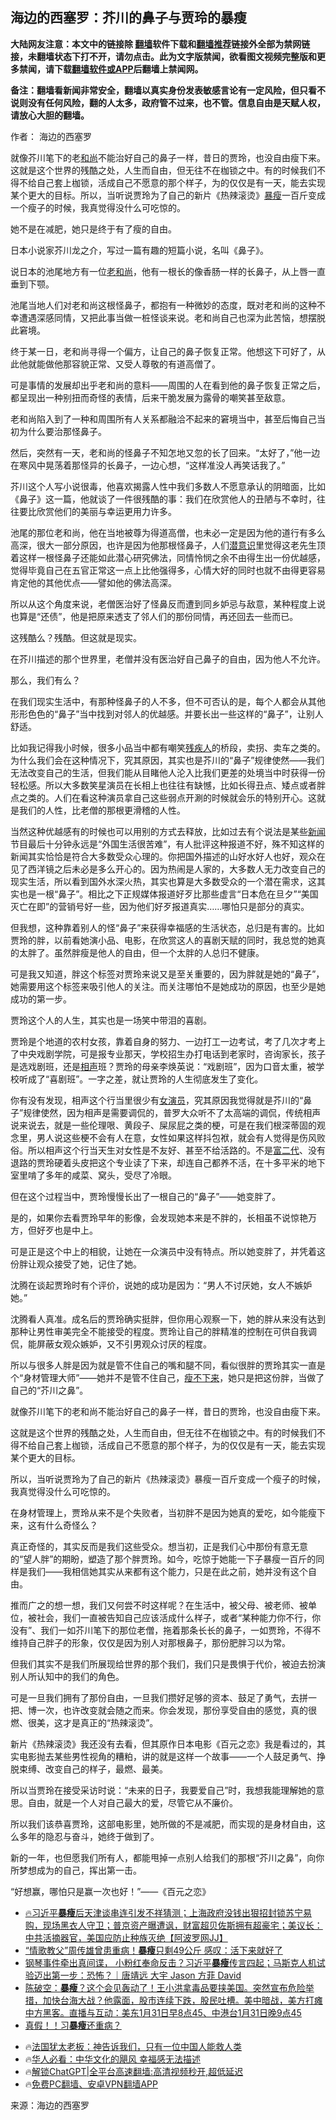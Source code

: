  <!-- 面包屑导航 --> <h2>海边的西塞罗：芥川的鼻子与贾玲的暴瘦</h2> <p class="notice"><b>大陆网友注意：本文中的链接除 <a href="https://github.com/bannedbook/fanqiang" >翻墙</a>软件下载和<a href="https://github.com/killgcd/justmysocks/blob/master/README.md">翻墙推荐</a>链接外全部为禁网链接，未翻墙状态下打不开，请勿点击。此为文字版禁闻，欲看图文视频完整版和更多禁闻，请下载<a href="https://github.com/bannedbook/fanqiang">翻墙软件或APP</a>后翻墙上禁闻网。</p><p>备注：翻墙看新闻非常安全，翻墙以真实身份发表敏感言论有一定风险，但只看不说则没有任何风险，翻的人太多，政府管不过来，也不管。信息自由是天赋人权，请放心大胆的翻墙。</b></p>  <div class="entry"> <p>作者： 海边的西塞罗</p> <p id="summary">就像芥川笔下的老<a href="https://www.bannedbook.org/bnews/tag/%E5%92%8C%E5%B0%9A/" class="st_tag internal_tag" rel="tag" title="标签 和尚 下的日志">和尚</a>不能治好自己的鼻子一样，昔日的贾玲，也没自由瘦下来。这就是这个世界的残酷之处，人生而自由，但无往不在枷锁之中。有的时候我们不得不给自己套上枷锁，活成自己不愿意的那个样子，为的仅仅是有一天，能去实现某个更大的目标。所以，当听说贾玲为了自己的新片《热辣滚烫》<a href="https://www.bannedbook.org/bnews/tag/%E6%9A%B4%E7%98%A6/" class="st_tag internal_tag" rel="tag" title="标签 暴瘦 下的日志">暴瘦</a>一百斤变成一个瘦子的时候，我真觉得没什么可吃惊的。</p> <p id="conimg">她不是在减肥，她只是终于有了瘦的自由。</p> <p>日本小说家芥川龙之介，写过一篇有趣的短篇小说，名叫《鼻子》。</p> <p>说日本的池尾地方有一位<a href="https://www.bannedbook.org/bnews/tag/%e8%80%81%e5%92%8c%e5%b0%9a/" class="st_tag internal_tag" rel="tag" title="标签 老和尚 下的日志">老和尚</a>，他有一根长的像香肠一样的长鼻子，从上唇一直垂到下颚。</p> <p>池尾当地人们对老和尚这根怪鼻子，都抱有一种微妙的态度，既对老和尚的这种不幸遭遇深感同情，又把此事当做一桩怪谈来说。老和尚自己也深为此苦恼，想摆脱此窘境。</p> <p>终于某一日，老和尚寻得一个偏方，让自己的鼻子恢复正常。他想这下可好了，从此他就能做他那容貌正常、又受人尊敬的有道高僧了。</p> <p>可是事情的发展却出乎老和尚的意料——周围的人在看到他的鼻子恢复正常之后，都呈现出一种别扭而奇怪的表情，后来干脆发展为露骨的嘲笑甚至敌意。</p> <p>老和尚陷入到了一种和周围所有人关系都融洽不起来的窘境当中，甚至后悔自己当初为什么要治那怪鼻子。</p> <p>然后，突然有一天，老和尚的怪鼻子不知怎地又忽的长了回来。“太好了，”他一边在寒风中晃荡着那怪异的长鼻子，一边心想，“这样准没人再笑话我了。”</p> <p>芥川这个人写小说很毒，他喜欢揭露人性中我们多数人不愿意承认的阴暗面，比如《鼻子》这一篇，他就谈了一件很残酷的事：我们在欣赏他人的丑陋与不幸时，往往要比欣赏他们的美丽与幸运更用力许多。</p> <p>池尾的那位老和尚，他在当地被尊为得道高僧，也未必一定是因为他的道行有多么高深，很大一部分原因，也许是因为他那根怪鼻子，人们<a href="https://www.bannedbook.org/bnews/tag/%E6%BD%9C%E6%84%8F%E8%AF%86/" class="st_tag internal_tag" rel="tag" title="标签 潜意识 下的日志">潜意识</a>里觉得这老先生顶着这样一根怪鼻子还能如此潜心研究佛法，同情怜悯之余不由得生出一份优越感，觉得毕竟自己在五官正常这一点上比他强得多，心情大好的同时也就不由得更容易肯定他的其他优点——譬如他的佛法高深。</p> <p>所以从这个角度来说，老僧医治好了怪鼻反而遭到同乡妒忌与敌意，某种程度上说也算是“还债”，他是把原来透支了邻人们的那份同情，再还回去一些而已。</p> <p>这残酷么？残酷。但这就是现实。</p> <p>在芥川描述的那个世界里，老僧并没有医治好自己鼻子的自由，因为他人不允许。</p> <p>那么，我们有么？</p> <p>在我们现实生活中，有那种怪鼻子的人不多，但不可否认的是，每个人都会从其他形形色色的“鼻子”当中找到对邻人的优越感。并要长出一些这样的“鼻子”，让别人舒适。</p> <p>比如我记得我小时候，很多小品当中都有嘲笑<a href="https://www.bannedbook.org/bnews/tag/%E6%AE%8B%E7%96%BE%E4%BA%BA/" class="st_tag internal_tag" rel="tag" title="标签 残疾人 下的日志">残疾人</a>的桥段，卖拐、卖车之类的。为什么我们会在这种情况下，究其原因，其实也是芥川的“鼻子”规律使然——我们无法改变自己的生活，但我们能从目睹他人沦入比我们更差的处境当中时获得一份轻松感。所以大多数笑星演员在长相上也往往有缺憾，比如长得丑点、矮点或者胖点之类的。人们在看这种演员拿自己这些弱点开涮的时候就会乐的特别开心。这就是我们的人性，比老僧的那根更滑稽的人性。</p> <p>当然这种优越感有的时候也可以用别的方式去释放，比如过去有个说法是某些<span class='wp_keywordlink_affiliate'><a href="https://www.bannedbook.org/" title="新闻">新闻</a></span>节目最后十分钟永远是“外国生活很苦难”，有人批评这种报道不好，殊不知这样的新闻其实恰恰是符合大多数受众心理的。你把国外描述的山好水好人也好，观众在见了西洋镜之后未必是多么开心的。因为热闹是人家的，大多数人无力改变自己的现实生活，所以看到国外水深火热，其实也算是大多数受众的一个潜在需求，这其实也是一根“鼻子”。相比之下正规媒体报道好歹比那些虚言“日本危在旦夕”“美国灭亡在即”的营销号好一些，因为他们好歹报道真实……哪怕只是部分的真实。</p> <p>但我想，这种靠着别人的怪“鼻子”来获得幸福感的生活状态，总归是有害的。比如贾玲的胖，以前看她演小品、电影，在欣赏这人的喜剧天赋的同时，我总觉的她真的太胖了。虽然胖瘦是他人的自由，但一个太胖的人总归不健康。</p> <p>可是我又知道，胖这个标签对贾玲来说又是至关重要的，因为胖就是她的“鼻子”，她需要用这个标签来吸引他人的关注。而关注哪怕不是她成功的原因，也至少是她成功的第一步。</p> <p>贾玲这个人的人生，其实也是一场笑中带泪的喜剧。</p>  <p>贾玲是个地道的农村女孩，靠着自身的努力、一边打工一边考试，考了几次才考上了中央戏剧学院，可是报专业那天，学校招生办打电话到老家时，咨询家长，孩子是选戏剧班，还是<a href="https://www.bannedbook.org/bnews/tag/%E7%9B%B8%E5%A3%B0/" class="st_tag internal_tag" rel="tag" title="标签 相声 下的日志">相声</a>班？贾玲的母亲李焕英说：“戏剧班”，因为口音太重，被学校听成了“喜剧班”。一字之差，就让贾玲的人生彻底发生了变化。</p> <p>你有没有发现，相声这个行当里很少有<a href="https://www.bannedbook.org/bnews/tag/%E5%A5%B3%E6%BC%94%E5%91%98/" class="st_tag internal_tag" rel="tag" title="标签 女演员 下的日志">女演员</a>，究其原因我觉得就是芥川的“鼻子”规律使然，因为相声是需要调侃的，普罗大众听不了太高端的调侃，传统相声说来说去，就是一些伦理哏、黄段子、屎尿屁之类的梗，可是在我们根深蒂固的观念里，男人说这些梗不会有人在意，女性如果这样抖包袱，就会有人觉得是伤风败俗。所以相声这个行当天生对女性是不友好、甚至不给活路的。不是<a href="https://www.bannedbook.org/bnews/tag/%e5%af%8c%e4%ba%8c%e4%bb%a3/" class="st_tag internal_tag" rel="tag" title="标签 富二代 下的日志">富二代</a>、没有退路的贾玲硬着头皮把这个专业读了下来，却连自己都养不活，在十多平米的地下室里啃了多年的咸菜、窝头，受尽了冷眼。</p> <p>但在这个过程当中，贾玲慢慢长出了一根自己的“鼻子”——她变胖了。</p> <p>是的，如果你去看贾玲早年的影像，会发现她本来是不胖的，长相虽不说惊艳万方，但好歹也是中上。</p> <p>可是正是这个中上的相貌，让她在一众演员中没有特点。所以她变胖了，并凭着这份胖让观众接受了她，记住了她。</p> <p>沈腾在谈起贾玲时有个评价，说她的成功是因为：“男人不讨厌她，女人不嫉妒她。”</p> <p>沈腾看人真准。成名后的贾玲确实挺胖，但你用心观察一下，她的胖从来没有达到那种让男性审美完全不能接受的程度。贾玲让自己的胖精准的控制在可供自我调侃，能屏蔽女观众嫉妒，又不引男观众讨厌的程度。</p> <p>所以与很多人胖是因为就是管不住自己的嘴和腿不同，看似很胖的贾玲其实一直是个“身材管理大师”——她并不是管不住自己，<a href="https://www.bannedbook.org/bnews/tag/%E7%98%A6%E4%B8%8D%E4%B8%8B%E6%9D%A5/" class="st_tag internal_tag" rel="tag" title="标签 瘦不下来 下的日志">瘦不下来</a>，她只是把这份胖，当做了自己的“芥川之鼻”。</p> <p>就像芥川笔下的老和尚不能治好自己的鼻子一样，昔日的贾玲，也没自由瘦下来。</p> <p>这就是这个世界的残酷之处，人生而自由，但无往不在枷锁之中。有的时候我们不得不给自己套上枷锁，活成自己不愿意的那个样子，为的仅仅是有一天，能去实现某个更大的目标。</p> <p>所以，当听说贾玲为了自己的新片《热辣滚烫》暴瘦一百斤变成一个瘦子的时候，我真觉得没什么可吃惊的。</p>  <p>在身材管理上，贾玲从来不是个失败者，当初胖不是因为她真的爱吃，如今能瘦下来，这有什么奇怪么？</p> <p>真正奇怪的，其实反而是我们这些受众。想当初，正是我们心中那份有意无意的“望人胖”的期盼，塑造了那个胖贾玲。如今，吃惊于她能一下子暴瘦一百斤的同样是我们——我相信她其实从来都有这个能力，只是在此之前，她并没有这个自由。</p> <p>推而广之的想一想，我们又何尝不时这样呢？在生活中，被父母、被老师、被单位，被社会，我们一直被告知自己应该活成什么样子，或者“某种能力你不行，你没有”、我们一如芥川笔下的那位老僧，拖着那条长长的鼻子，一如贾玲，不得不维持自己胖子的形象，仅仅是因为别人对那根鼻子，那份肥胖习以为常。</p> <p>但我们其实不是我们所展现给世界的那个我们，我们只是畏惧于代价，被迫去扮演别人所认知中的我们的角色。</p> <p>可是一旦我们拥有了那份自由，一旦我们攒好足够的资本、鼓足了勇气，去拼一把、博一次，也许改变就会随之而来。你会发现，那份享受自由的感觉，真的很燃、很美，这才是真正的“热辣滚烫”。</p> <p>新片《热辣滚烫》我还没有去看，但其原作日本电影《百元之恋》我是看过的，其实电影抛去某些男性视角的糟粕，讲的就是这样一个故事——一个人鼓足勇气、挣脱束缚、改变自己的样子，最燃、最美。</p> <p>所以当贾玲在接受采访时说：“未来的日子，我要爱自己”时，我想我能理解她的意思。自由，就是一个人对自己最大的爱，尽管它从不廉价。</p> <p>所以我们该恭喜贾玲，这部电影里，她所做的不是减肥，而实现的是身材自由，这么多年的隐忍与奋斗，她终于做到了。</p> <p>新的一年，也但愿我们所有人，都能甩掉一点别人给我们的那根“芥川之鼻”，向你所梦想成为的自己，挥出第一击。</p> <p>“好想赢，哪怕只是赢一次也好！”——《百元之恋》</p> <!--<div id="taboola-mid-1"></div>--><ul class='op-related-articles' title='相关阅读'> <li><a href='https://www.bannedbook.org/bnews/bannedvideo/20240203/1996410.html' target='_blank'>🔥习近平<b>暴瘦</b>后天津谈串连引发不祥猜测；上海政府没钱出狠招封锁苏宁易购，现场黑衣人守卫；普京资产曝遭讽，财富超贝佐斯拥有超豪宅；美议长：中共活摘器官，美国应防止种族灭绝【阿波罗网JJ】</a></li> <li><a href='https://www.bannedbook.org/bnews/yule/20240203/1996380.html' target='_blank'>“情歌教父”周传雄曾患重病！<b>暴瘦</b>只剩49公斤 感叹：活下来就好了</a></li> <li><a href='https://www.bannedbook.org/bnews/comments/20240201/1995363.html' target='_blank'>钢琴事件牵出真间谍， 小粉红奉命反击？习近平<b>暴瘦</b>传言四起；马斯克人机试验迈出第一步：恐怖？｜唐靖远 大宇 Jason 方菲 David</a></li> <li><a href='https://www.bannedbook.org/bnews/sohnews/20240131/1995121.html' target='_blank'>陈破空：<b>暴瘦</b>？这个会见轰动了！王小洪拿毒品要挟美国。突然宣布危险举措，加快台海大战？他露面，股市连续下跌，股民吐槽。美中暗战，美方打瘫中方黑客。直播与互动：美东1月31日早8点45、中港台1月31日晚9点45</a></li> <li><a href='https://www.bannedbook.org/bnews/ccpdope/20240131/1994717.html' target='_blank'>真假！！习<b>暴瘦</b>还重病？</a></li> </ul> <ul class="texttj"> <li>🔥<a href="https://www.bannedbook.org/bnews/ssgc/20230219/1850782.html" target="_blank">法国犹太老板：神告诉我们，只有一位中国人能救人类</a></li> <li>🔥<a href="https://www.bannedbook.org/bnews/comments/20220220/1694796.html" target="_blank">华人必看：中华文化的飓风 幸福感无法描述</a></li> <li>🔥<a href="https://github.com/bannedbook/fanqiang/wiki/V2ray%E6%9C%BA%E5%9C%BA" target="_blank">解锁ChatGPT|全平台高速翻墙:高清视频秒开,超低延迟</a></li> <li>🔥<a href="https://github.com/bannedbook/fanqiang/wiki/%E7%A6%81%E9%97%BB%E7%BD%91%E5%AE%89%E5%8D%93%E7%BF%BB%E5%A2%99%E6%96%B0%E9%97%BBAPP" target="_blank">免费PC翻墙、安卓VPN翻墙APP</a></li> </ul><p class="src-info">来源：海边的西塞罗 </p> <a name='sharetosocial'></a> <div style="margin-bottom:5px;padding-bottom:5px;clear:both"> <div id="archive-pix-1" class="banner-ads"> <!-- AuctionX Display platform tag START --> <div id="27602x728x90x621x_ADSLOT1" clicktrack="%%CLICK_URL_ESC%%"></div>  <!-- AuctionX Display platform tag END --> </div> <div id="archive-pix-2" class="banner-ads"> <!-- AuctionX Display platform tag START --> <div id="27556x300x250x621x_ADSLOT1" clicktrack="%%CLICK_URL_ESC%%" style="margin:0 auto;text-align:center"></div>  <!-- AuctionX Display platform tag END --> </div> </div>  <div id="archive-pix-1" class="banner-ads"> <!-- AuctionX Display platform tag START --> <div id="27603x728x90x621x_ADSLOT1" clicktrack="%%CLICK_URL_ESC%%"></div>  <!-- AuctionX Display platform tag END --> </div> </div><!--END ENTRY--> 